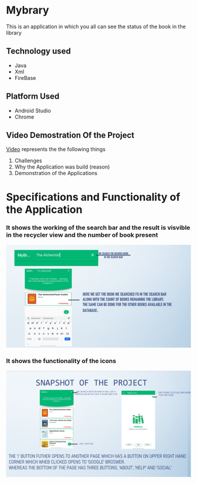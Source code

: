 # Mybrary
This is an application in which you all can see the status of the book in the library 
## Technology used
* Java
* Xml
* FireBase 
## Platform Used
* Android Studio
* Chrome
## Video Demostration Of the Project
[Video](https://drive.google.com/file/d/1pcZBVYIoNajnEIMRhOvAoGUEvjIcxkdp/view?usp=sharing) represents the the following things
1. Challenges
2. Why the Application was build (reason)
3. Demonstration of the Applications

# Specifications and Functionality of the Application
### It shows the working of the search bar and the result is visvible in the recycler view and the number of book present
![Image](https://github.com/AnkitaSinghIE/fire_mybrary/blob/master/screenShot%20of%20project/demo_1%20(1).png)
### It shows the functionality of the icons
![Image](https://github.com/AnkitaSinghIE/fire_mybrary/blob/master/screenShot%20of%20project/demo_1%20(2).png)


